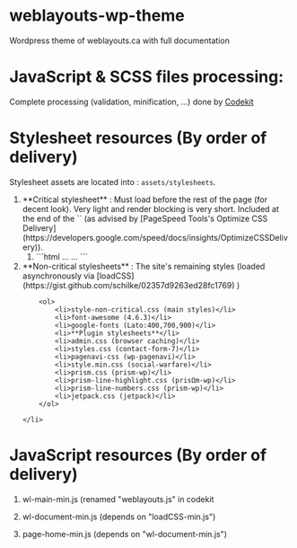 # weblayouts-wp-theme
Wordpress theme of weblayouts.ca with full documentation
 




# JavaScript &amp; SCSS files processing:
Complete processing (validation, minification, ...) done by [Codekit](https://codekitapp.com/) 




# Stylesheet resources (By order of delivery)
Stylesheet assets are located into : `assets/stylesheets`.

    
   

<ol>
	<li>
		**Critical stylesheet** : Must load before the rest of the page (for decent look). Very light and render blocking is very short. Included at the end of the `<head>` (as advised by [PageSpeed Tools's 
		Optimize CSS Delivery](https://developers.google.com/speed/docs/insights/OptimizeCSSDelivery)). 
		<ol>
			<li> 
				```html
				<head>
					...
					... 
					<style>
						@import '<?php echo get_stylesheet_directory_uri(); ?>/css/style-critical.css';
					</style>
				</head>
				```
			</li>
		</ol>
	</li>
	<li>**Non-critical stylesheets** : The site's remaining styles (loaded asynchronously via [loadCSS](https://gist.github.com/schilke/02357d9263ed28fc1769) )
		
		<ol>
			<li>style-non-critical.css (main styles)</li>
			<li>font-awesome (4.6.3)</li>
			<li>google-fonts (Lato:400,700,900)</li>
			<li>**Plugin stylesheets**</li>
			<li>admin.css (browser caching)</li>
			<li>styles.css (contact-form-7)</li>
			<li>pagenavi-css (wp-pagenavi)</li>
			<li>style.min.css (social-warfare)</li>
			<li>prism.css (prism-wp)</li>
			<li>prism-line-highlight.css (prisΩm-wp)</li>
			<li>prism-line-numbers.css (prism-wp)</li>
			<li>jetpack.css (jetpack)</li>
		</ol>

	</li>
</ol>
 




# JavaScript resources (By order of delivery) 
1. wl-main-min.js (renamed "weblayouts.js" in codekit

2. wl-document-min.js (depends on "loadCSS-min.js")

3. page-home-min.js (depends on "wl-document-min.js")








